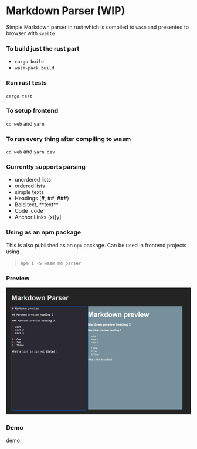 # Markdown Parser (WIP)

Simple Markdown parser in rust which is compiled to `wasm` and presented to browser with `svelte`

### To build just the rust part

- `cargo build`
- `wasm-pack build`

### Run rust tests

`cargo test`

### To setup frontend

`cd web` and `yarn`

### To run every thing after compiling to wasm

`cd web` and `yarn dev`

### Currently supports parsing

- unordered lists
- ordered lists
- simple texts
- Headings (**#**, **##**, **###**)
- Bold text, \*\*text\*\*
- Code \`code\`
- Anchor Links (x)[y]

### Using as an npm package

This is also published as an `npm` package. Can be used in frontend projects using

> `npm i -S wasm_md_parser`

### Preview

![preview](./web/public/demo.png "Preview")

### Demo

[demo](https://manishsingh10895.github.io/markdown-parser-rust)
